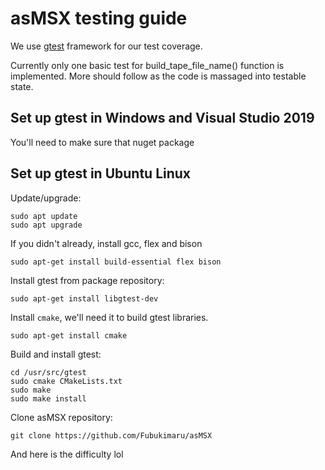 # asMSX testing guide

We use [gtest](https://github.com/google/googletest/blob/master/googletest/docs/primer.md) framework for our test coverage.

Currently only one basic test for build_tape_file_name() function is implemented.
More should follow as the code is massaged into testable state.

## Set up gtest in Windows and Visual Studio 2019

You'll need to make sure that nuget package 

## Set up gtest in Ubuntu Linux

Update/upgrade:

    sudo apt update
    sudo apt upgrade

If you didn't already, install gcc, flex and bison

    sudo apt-get install build-essential flex bison

Install gtest from package repository:

    sudo apt-get install libgtest-dev

Install `cmake`, we'll need it to build gtest libraries.

    sudo apt-get install cmake

Build and install gtest:

    cd /usr/src/gtest
    sudo cmake CMakeLists.txt
    sudo make
    sudo make install

Clone asMSX repository:

    git clone https://github.com/Fubukimaru/asMSX

And here is the difficulty lol
